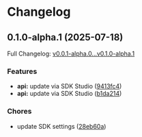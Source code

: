 # Changelog

## 0.1.0-alpha.1 (2025-07-18)

Full Changelog: [v0.0.1-alpha.0...v0.1.0-alpha.1](https://github.com/SportsGameOdds/sports-odds-api-typescript/compare/v0.0.1-alpha.0...v0.1.0-alpha.1)

### Features

* **api:** update via SDK Studio ([9413fc4](https://github.com/SportsGameOdds/sports-odds-api-typescript/commit/9413fc49396375b000ee0d0a48bc8ce6957bf416))
* **api:** update via SDK Studio ([b1da214](https://github.com/SportsGameOdds/sports-odds-api-typescript/commit/b1da2141acbd82423423192d057d8bd6ec3ff59f))


### Chores

* update SDK settings ([28eb60a](https://github.com/SportsGameOdds/sports-odds-api-typescript/commit/28eb60a72be35ced6b272940fda468a3f2894727))
